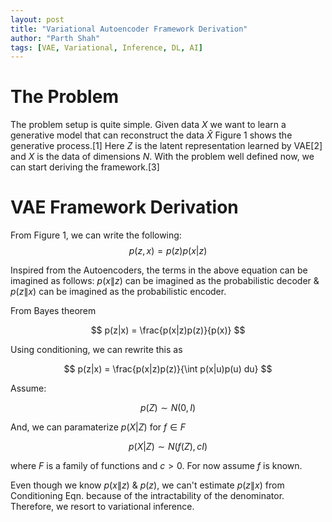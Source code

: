 ```yaml
---
layout: post
title: "Variational Autoencoder Framework Derivation"
author: "Parth Shah"
tags: [VAE, Variational, Inference, DL, AI]
---
```



# The Problem
The problem setup is quite simple. Given data $X$ we want to learn a generative model that can reconstruct the data $\hat{X}$ Figure 1 shows the generative process.[1]
Here $Z$ is the latent representation learned by VAE[2] and $X$ is the
data of dimensions $N$. With the problem well defined now, we can start deriving the framework.[3]

# VAE Framework Derivation
From Figure 1, we can write the following:
$$ p(z,x) = p(z)p(x|z) $$

Inspired from the Autoencoders, the terms in the above equation can be imagined as follows: $p(x\|z)$ can be imagined as the probabilistic decoder \& $p(z\|x)$ can be imagined as the probabilistic encoder.

From Bayes theorem

$$ p(z|x) = \frac{p(x|z)p(z)}{p(x)} $$

Using conditioning, we can rewrite this as

$$ p(z|x) = \frac{p(x|z)p(z)}{\int p(x|u)p(u) du} $$

Assume:

$$ p(Z) \sim N(0, I) $$

And, we can paramaterize $p(X|Z)$ for $f \in F$

$$ p(X|Z) \sim N(f(Z), cI) $$

where $F$ is a family of functions and $c>0$. For now assume $f$ is known.

Even though we know $p(x\|z)$ \& $p(z)$, we can't estimate $p(z\|x)$ from Conditioning Eqn. because of the intractability of the denominator. Therefore, we resort to variational inference.
